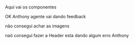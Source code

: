 Aqui vai os componentes

OK Anthony agente vai dando feedback

não consegui achar as imagens

naõ consegui fazer a Header esta dando algum erro Anthony